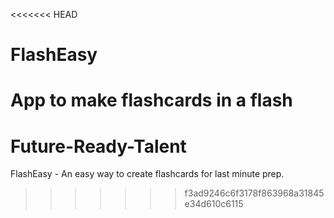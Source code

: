 <<<<<<< HEAD
# FlashEasy
App to make flashcards in a flash
=======
# Future-Ready-Talent
FlashEasy - An easy way to create flashcards for last minute prep.
>>>>>>> f3ad9246c6f3178f863968a31845e34d610c6115
